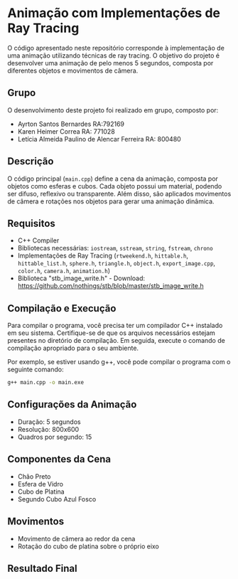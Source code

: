 # Animação com Implementações de Ray Tracing

O código apresentado neste repositório corresponde à implementação de uma animação utilizando técnicas de ray tracing. O objetivo do projeto é desenvolver uma animação de pelo menos 5 segundos, composta por diferentes objetos e movimentos de câmera.

## Grupo
O desenvolvimento deste projeto foi realizado em grupo, composto por:

- Ayrton Santos Bernardes RA:792169
- Karen Heimer Correa RA: 771028
- Letícia Almeida Paulino de Alencar Ferreira RA: 800480

## Descrição
O código principal (`main.cpp`) define a cena da animação, composta por objetos como esferas e cubos. Cada objeto possui um material, podendo ser difuso, reflexivo ou transparente. Além disso, são aplicados movimentos de câmera e rotações nos objetos para gerar uma animação dinâmica.

## Requisitos
- C++ Compiler
- Bibliotecas necessárias: `iostream`, `sstream`, `string`, `fstream`, `chrono`
- Implementações de Ray Tracing (`rtweekend.h`, `hittable.h`, `hittable_list.h`, `sphere.h`, `triangle.h`, `object.h`, `export_image.cpp`, `color.h`, `camera.h`, `animation.h`)
- Biblioteca "stb_image_write.h" - Download: https://github.com/nothings/stb/blob/master/stb_image_write.h

## Compilação e Execução

Para compilar o programa, você precisa ter um compilador C++ instalado em seu sistema. Certifique-se de que os arquivos necessários estejam presentes no diretório de compilação. Em seguida, execute o comando de compilação apropriado para o seu ambiente.

Por exemplo, se estiver usando g++, você pode compilar o programa com o seguinte comando:

```bash
g++ main.cpp -o main.exe
```
## Configurações da Animação

- Duração: 5 segundos
- Resolução: 800x600
- Quadros por segundo: 15

## Componentes da Cena
- Chão Preto
- Esfera de Vidro
- Cubo de Platina
- Segundo Cubo Azul Fosco

## Movimentos
- Movimento de câmera ao redor da cena
- Rotação do cubo de platina sobre o próprio eixo

## Resultado Final
